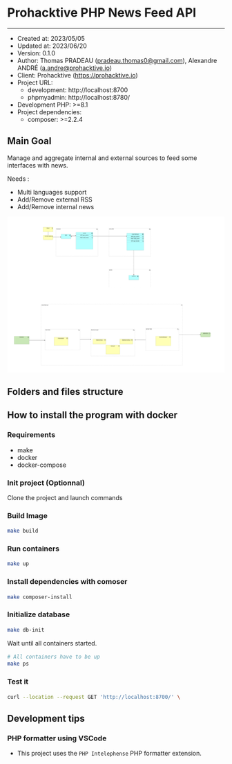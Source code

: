 # Prohacktive PHP News Feed API

---

- Created at: 2023/05/05
- Updated at: 2023/06/20
- Version: 0.1.0
- Author: Thomas PRADEAU (pradeau.thomas0@gmail.com), Alexandre ANDRÉ (a.andre@prohacktive.io)
- Client: Prohacktive (https://prohacktive.io)
- Project URL:
  - development: http://localhost:8700
  - phpmyadmin: http://localhost:8780/
- Development PHP: >=8.1
- Project dependencies:
  - composer: >=2.2.4

## Main Goal

Manage and aggregate internal and external sources to feed some interfaces with news.

Needs :

- Multi languages support
- Add/Remove external RSS
- Add/Remove internal news

![macro_arch](docs/news-feed-api-macro.png)

## Folders and files structure

## How to install the program with docker

### Requirements

- make
- docker
- docker-compose

### Init project (Optionnal)

Clone the project and launch commands

### Build Image
  
```bash
make build
```

### Run containers

```bash
make up
```

### Install dependencies with comoser

```bash
make composer-install
```

### Initialize database

```bash
make db-init
```

Wait until all containers started.

```bash
# All containers have to be up
make ps
```

### Test it

```bash
curl --location --request GET 'http://localhost:8700/' \
```

## Development tips

### PHP formatter using VSCode

- This project uses the `PHP Intelephense` PHP formatter extension.
